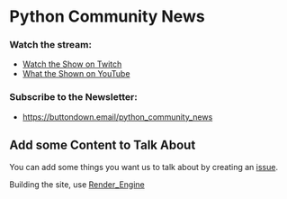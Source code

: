 # Python Community News


### Watch the stream:

- [Watch the Show on Twitch](https://twitch.tv/kjaymiller)
- [What the Shown on YouTube](https://youtube.com/c/kjaymiller)


### Subscribe to the Newsletter:

- https://buttondown.email/python_community_news

## Add some Content to Talk About
You can add some things you want us to talk about by creating an [issue](https://github.com/kjaymiller/Python-Community-News/issues/new?assignees=&labels=Content&template=news-topic.md&title=%3CTITLE+OF+THE+POST%3E).

Building the site, use [Render_Engine](https://github.com/kjaymiller/render_engine)
